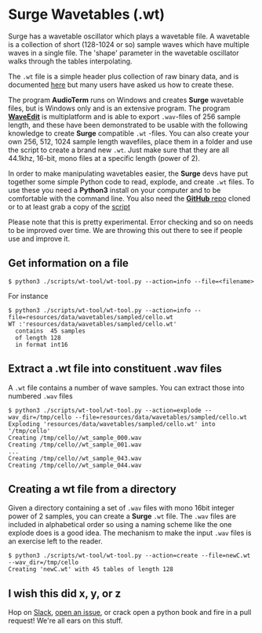 # Surge Wavetables (.wt)

Surge has a wavetable oscillator which plays a wavetable file. A wavetable is a collection 
of short (128-1024 or so) sample waves which have multiple waves in a single file. The 'shape'
parameter in the wavetable oscillator walks through the tables interpolating.

The `.wt` file is a simple header plus collection of raw binary data, and is documented
[here](https://github.com/surge-synthesizer/surge/blob/master/resources/data/wavetables/wt%20fileformat.txt) but
many users have asked us how to create these.

The program **AudioTerm** runs on Windows and creates **Surge** wavetable files, but is Windows only
and is an extensive program. The program [**WaveEdit**](http://synthtech.com/waveedit) is multiplatform and is able to export `.wav`-files of 256 sample length, and these have been demonstrated to be usable with the following knowledge to create **Surge** compatible `.wt` -files. You can also create your own 256, 512, 1024 sample length wavefiles, place them in a folder and use the script to create a brand new `.wt`. Just make sure that they are all 44.1khz, 16-bit, mono files at a specific length (power of 2).

In order to make manipulating wavetables easier, the **Surge** devs have put together some simple Python code to read, explode, and create `.wt` files. To use these you need a **Python3** install on your computer and to be comfortable with the command line. You also need the [**GitHub** repo](http://github.com/surge-synthesizer/surge) cloned or to at least grab a copy of the [script](https://github.com/surge-synthesizer/surge/tree/master/scripts)

Please note that this is pretty experimental. Error checking and so on needs to be improved over time.
We are throwing this out there to see if people use and improve it.

## Get information on a file

```
$ python3 ./scripts/wt-tool/wt-tool.py --action=info --file=<filename>
```

For instance

```
$ python3 ./scripts/wt-tool/wt-tool.py --action=info --file=resources/data/wavetables/sampled/cello.wt 
WT :'resources/data/wavetables/sampled/cello.wt'
  contains  45 samples
  of length 128
  in format int16
```

## Extract a .wt file into constituent .wav files

A `.wt` file contains a number of wave samples. You can extract those into numbered `.wav` files 

```
$ python3 ./scripts/wt-tool/wt-tool.py --action=explode --wav_dir=/tmp/cello --file=resources/data/wavetables/sampled/cello.wt 
Exploding 'resources/data/wavetables/sampled/cello.wt' into '/tmp/cello'
Creating /tmp/cello//wt_sample_000.wav
Creating /tmp/cello//wt_sample_001.wav
...
Creating /tmp/cello//wt_sample_043.wav
Creating /tmp/cello//wt_sample_044.wav
```

## Creating a wt file from a directory

Given a directory containing a set of `.wav` files with mono 16bit integer power of 2 samples, you can create a **Surge**
`.wt` file.  The `.wav` files are included in alphabetical order so using a naming scheme like the one
explode does is a good idea. The mechanism to make the input `.wav` files is an exercise left to the reader.

```
$ python3 ./scripts/wt-tool/wt-tool.py --action=create --file=newC.wt --wav_dir=/tmp/cello
Creating 'newC.wt' with 45 tables of length 128
```

## I wish this did x, y, or z

Hop on [Slack](https://join.slack.com/t/surgesynth/shared_invite/enQtNTE4OTg0MTU2NDY5LTE4MmNjOTBhMjU5ZjEwNGU5MjExODNhZGM0YjQxM2JiYTI5NDE5NGZkZjYxZTkzODdiNTM0ODc1ZmNhYzQ3NTU), [open an issue](http://github.com/surge-synthesizer/surge/issues/new), or crack open a python book and fire in a pull request! We're all ears on this stuff.
